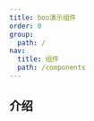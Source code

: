 ```yaml
---
title: boo演示组件
order: 0
group:
  path: /
nav:
  title: 组件
  path: /components
---
```


## 介绍

<code src="../demos/base.tsx" />

<API src="./index.tsx"></API>
